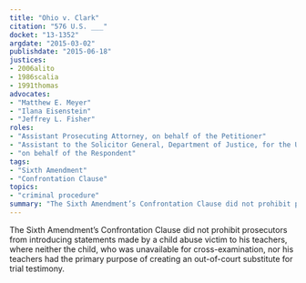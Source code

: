 ```yaml
---
title: "Ohio v. Clark"
citation: "576 U.S. ___"
docket: "13-1352"
argdate: "2015-03-02"
publishdate: "2015-06-18"
justices:
- 2006alito
- 1986scalia
- 1991thomas
advocates:
- "Matthew E. Meyer"
- "Ilana Eisenstein"
- "Jeffrey L. Fisher"
roles:
- "Assistant Prosecuting Attorney, on behalf of the Petitioner"
- "Assistant to the Solicitor General, Department of Justice, for the United States, as amicus curiae, supporting the Petitioner"
- "on behalf of the Respondent"
tags:
- "Sixth Amendment"
- "Confrontation Clause"
topics:
- "criminal procedure"
summary: "The Sixth Amendment’s Confrontation Clause did not prohibit prosecutors from introducing statements made by a child abuse victim to his teachers, where neither the child, who was unavailable for cross-examination, nor his teachers had the primary purpose of creating an out-of-court substitute for trial testimony."
---
```

The Sixth Amendment’s Confrontation Clause did not prohibit prosecutors from introducing statements made by a child abuse victim to his teachers, where neither the child, who was unavailable for cross-examination, nor his teachers had the primary purpose of creating an out-of-court substitute for trial testimony.
